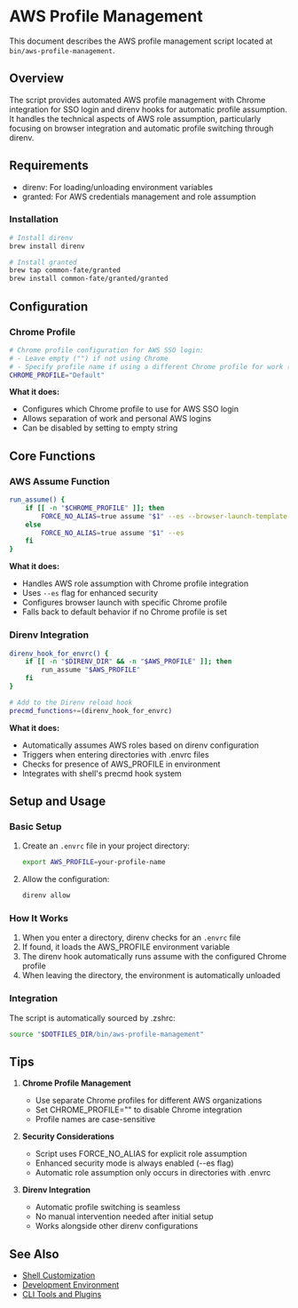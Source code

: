 # AWS Profile Management

This document describes the AWS profile management script located at `bin/aws-profile-management`.

## Overview

The script provides automated AWS profile management with Chrome integration for SSO login and direnv hooks for automatic profile assumption. It handles the technical aspects of AWS role assumption, particularly focusing on browser integration and automatic profile switching through direnv.

## Requirements

- direnv: For loading/unloading environment variables
- granted: For AWS credentials management and role assumption

### Installation

```bash
# Install direnv
brew install direnv

# Install granted
brew tap common-fate/granted
brew install common-fate/granted/granted
```

## Configuration

### Chrome Profile
```bash
# Chrome profile configuration for AWS SSO login:
# - Leave empty ("") if not using Chrome
# - Specify profile name if using a different Chrome profile for work (e.g., "Work")
CHROME_PROFILE="Default"
```

**What it does:**
- Configures which Chrome profile to use for AWS SSO login
- Allows separation of work and personal AWS logins
- Can be disabled by setting to empty string

## Core Functions

### AWS Assume Function
```bash
run_assume() {
    if [[ -n "$CHROME_PROFILE" ]]; then
        FORCE_NO_ALIAS=true assume "$1" --es --browser-launch-template-arg "--profile-directory=$CHROME_PROFILE"
    else
        FORCE_NO_ALIAS=true assume "$1" --es
    fi
}
```

**What it does:**
- Handles AWS role assumption with Chrome profile integration
- Uses `--es` flag for enhanced security
- Configures browser launch with specific Chrome profile
- Falls back to default behavior if no Chrome profile is set

### Direnv Integration
```bash
direnv_hook_for_envrc() {
    if [[ -n "$DIRENV_DIR" && -n "$AWS_PROFILE" ]]; then
        run_assume "$AWS_PROFILE"
    fi
}

# Add to the Direnv reload hook
precmd_functions+=(direnv_hook_for_envrc)
```

**What it does:**
- Automatically assumes AWS roles based on direnv configuration
- Triggers when entering directories with .envrc files
- Checks for presence of AWS_PROFILE in environment
- Integrates with shell's precmd hook system

## Setup and Usage

### Basic Setup
1. Create an `.envrc` file in your project directory:
   ```bash
   export AWS_PROFILE=your-profile-name
   ```
2. Allow the configuration:
   ```bash
   direnv allow
   ```

### How It Works
1. When you enter a directory, direnv checks for an `.envrc` file
2. If found, it loads the AWS_PROFILE environment variable
3. The direnv hook automatically runs assume with the configured Chrome profile
4. When leaving the directory, the environment is automatically unloaded

### Integration
The script is automatically sourced by .zshrc:
```bash
source "$DOTFILES_DIR/bin/aws-profile-management"
```

## Tips

1. **Chrome Profile Management**
   - Use separate Chrome profiles for different AWS organizations
   - Set CHROME_PROFILE="" to disable Chrome integration
   - Profile names are case-sensitive

2. **Security Considerations**
   - Script uses FORCE_NO_ALIAS for explicit role assumption
   - Enhanced security mode is always enabled (--es flag)
   - Automatic role assumption only occurs in directories with .envrc

3. **Direnv Integration**
   - Automatic profile switching is seamless
   - No manual intervention needed after initial setup
   - Works alongside other direnv configurations

## See Also
- [Shell Customization](shell-customization.md)
- [Development Environment](development-environment.md)
- [CLI Tools and Plugins](cli-tools-and-plugins.md)
